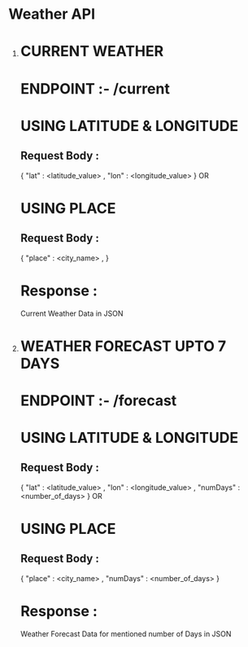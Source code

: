 # Weather API
1. CURRENT WEATHER
   ===============
   
   ENDPOINT :- /current
   ========

   USING LATITUDE & LONGITUDE
   ==========================
   Request Body : 
   -------------
   {
      "lat" : <latitude_value> ,
      "lon" : <longitude_value>
   }
              OR
   
   USING PLACE
   ===========
   Request Body :
   -------------
   {
      "place" : <city_name> ,
   }
   
   
   Response :
   ==========
   Current Weather Data in JSON 
   
   
2. WEATHER FORECAST UPTO 7 DAYS
   =============================
   
   ENDPOINT :- /forecast
   ========
   
   USING LATITUDE & LONGITUDE
   ==========================
   Request Body : 
   -------------
   {
      "lat" : <latitude_value> ,
      "lon" : <longitude_value> ,
      "numDays" : <number_of_days>
   }
              OR
   
   USING PLACE
   ===========
   Request Body :
   -------------
   {
      "place" : <city_name> ,
      "numDays" : <number_of_days>
   }
   
   Response :
   ==========
   Weather Forecast Data for mentioned number of Days in JSON 
